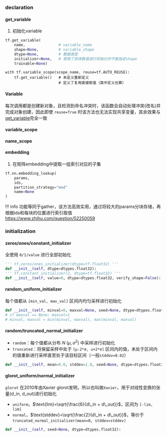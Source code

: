 ### declaration

#### get_variable
1. 初始化variable
```python
tf.get_variable(
    name,               # variable_name
    shape=None,         # variable_shape
    dtype=None,         # 数据类型
    initializer=None,   # 使用了具体数值进行初始化时不能指定shape
    trainable=None)
```

```
with tf.variable_scope(scope_name, reuse=tf.AUTO_REUSE):
    tf.get_variable()   # 未定义重新定义
                        # 定义了复用直接取值（类中定义也算）
```

#### Variable
每次调用都是创建新对象，且检测到命名冲突时，该函数会自动处理冲突(改名)并完成对象创建，因此即使 `reuse=True` 时该方法也无法实现共享变量，其余效果与 [get_variable](#get_variable)完全一致

#### variable_scope

#### name_scope



#### embedding
1. 在矩阵embedding中提取一组索引对应的子集
```python
tf.nn.embedding_lookup(
    params,
    ids,
    partition_strategy="mod"
    name=None    
)
```
!!! info
    功能等同于gather，该方法高效实用，通过将较大的params分块存储，再根据ids和每块的位置进行索引取值 https://www.zhihu.com/question/52250059


### initialization
#### zeros/ones/constant_initializer
全使用 `0/1/value` 进行全部初始化
```python
''' tf.zeros/ones_initializer(dtype=tf.float32) '''
def __init__(self, dtype=dtypes.float32):
''' tf.constant_initializer(2, dtype=tf.float32) '''
def __init__(self, value=0, dtype=dtypes.float32, verify_shape=False):
```

#### random_uniform_initializer
每个值都从 `[min_val, max_val]` 区间内均匀采样进行初始化
```python
def __init__(self, minval=0, maxval=None, seed=None, dtype=dtypes.float32):
# if maxval == None; maxval=1
# minval, maxval = min(minval, maxval), max(minval, maxval)
```
#### random/truncated_normal_initializer 
- `random`：每个值都从分布 $N~(\mu, \sigma^2)$ 中采样进行初始化
- `truncated`：将保留采样中处于 `[μ-2*σ, u+2*σ]` 区间内的值，未处于区间内的值重新进行采样直至处于该目标区间（一般`stddev=0.02`）

```python
def __init__(self, mean=0.0, stddev=1.0, seed=None, dtype=dtypes.float32):
```
#### glorot_uniform/normal_initializer
`glorot` 在2010年由Xavier glorot发明，所以也叫做`Xavier`，用于对线性变换的张量(d_in, d_out)进行初始化  

- `uniform`，$\text{lim}=\sqrt{\frac{6}{d\_in + d\_out}}$，区间为 `[-lim, lim]`
- `normal`，$\text{stddev}=\sqrt{\frac{2}{d\_in + d\_out}}$，等价于`truncated_normal_initializer(mean=0, stddev=stddev)`


```python
def __init__(self, seed=None, dtype=dtypes.float32):
```